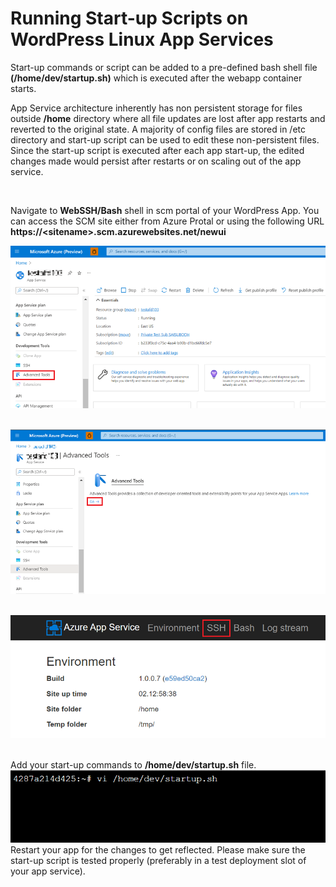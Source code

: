 # Running Start-up Scripts on WordPress Linux App Services

Start-up commands or script can be added to a pre-defined bash shell file **(/home/dev/startup.sh)** which is executed after the webapp container starts.

App Service architecture inherently has non persistent storage for files outside **/home** directory where all file updates are lost after app restarts and reverted to the original state. A majority of config files are stored in /etc directory and start-up script can be used to edit these non-persistent files. Since the start-up script is executed after each app start-up, the edited changes made would persist after restarts or on scaling out of the app service.

<br>

Navigate to **WebSSH/Bash** shell in scm portal of your WordPress App. You can access the SCM site either from Azure Protal or using the following URL **https://\<sitename\>.scm.azurewebsites.net/newui**

<kbd><img src="./media/post_startup_script_1.png" width="700" /></kbd><br>
<br>

<kbd><img src="./media/post_startup_script_2.png" width="700" /></kbd><br>
<br>

<kbd><img src="./media/post_startup_script_3.png" width="700" /></kbd><br>
<br>

Add your start-up commands to **/home/dev/startup.sh** file.
<kbd><img src="./media/post_startup_script_4.png" width="700" /></kbd><br>
Restart your app for the changes to get reflected. Please make sure the start-up script is tested properly (preferably in a test deployment slot of your app service).

